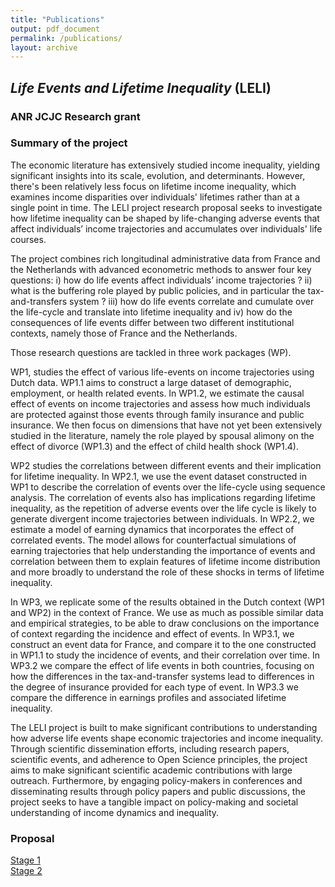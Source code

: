 ```yaml
---
title: "Publications"
output: pdf_document
permalink: /publications/
layout: archive
---
```



## *Life Events and Lifetime Inequality* (LELI)

### ANR JCJC Research grant

### Summary of the project 
The economic literature has extensively studied income inequality, yielding significant insights into its scale, evolution, and determinants. However, there's been relatively less focus on lifetime income inequality, which examines income disparities over individuals' lifetimes rather than at a single point in time. The LELI project research proposal seeks to investigate how lifetime inequality can be shaped by life-changing adverse events that affect individuals’ income trajectories and accumulates over individuals' life courses.

The project combines rich longitudinal administrative data from France and the Netherlands with advanced econometric methods to answer four key questions: i) how do life events affect individuals’ income trajectories ? ii) what is the buffering role played by public policies, and in particular the tax-and-transfers system ? iii)  how do life events correlate and cumulate over the life-cycle and translate into lifetime inequality and iv) how do the consequences of life events differ between two different institutional contexts, namely those of France and the Netherlands.

Those research questions are tackled in three work packages (WP). 

WP1, studies the effect of various life-events on income trajectories using Dutch data. WP1.1 aims to construct a large dataset of demographic, employment, or health related events. In WP1.2, we estimate the causal effect of events on income trajectories and assess how much individuals are protected against those events through family insurance and public insurance. We then focus on dimensions that have not yet been extensively studied in the literature, namely the role played by spousal alimony on the effect of divorce (WP1.3) and the effect of child health shock (WP1.4).

WP2 studies the correlations between different events and their implication for lifetime inequality. In WP2.1, we use the event dataset constructed in WP1 to describe the correlation of events over the life-cycle using sequence analysis. The correlation of events also has implications regarding lifetime inequality, as the repetition of adverse events over the life cycle is likely to generate divergent income trajectories between individuals. In WP2.2, we estimate a model of earning dynamics that incorporates the effect of correlated events. The model allows for counterfactual simulations of earning trajectories that help understanding the importance of events and correlation between them to explain features of lifetime income distribution and more broadly to understand the role of these shocks in terms of lifetime inequality. 

In WP3, we replicate some of the results obtained in the Dutch context (WP1 and WP2) in the context of France. We use as much as possible similar data and empirical strategies, to be able to draw conclusions on the importance of context regarding the incidence and effect of events. In WP3.1, we construct an event data for France, and compare it to the one constructed in WP1.1 to study the incidence of events, and their correlation over time. In WP3.2 we compare the effect of life events in both countries, focusing on how the differences in the tax-and-transfer systems lead to differences in the degree of insurance provided for each type of event. In WP3.3 we compare the difference in earnings profiles and associated lifetime inequality.

The LELI project is built to make significant contributions to understanding how adverse life events shape economic trajectories and income inequality. Through scientific dissemination efforts, including research papers, scientific events, and adherence to Open Science principles, the project aims to make significant scientific academic contributions with large outreach. Furthermore, by engaging policy-makers in conferences and disseminating results through policy papers and public discussions, the project seeks to have a tangible impact on policy-making and societal understanding of income dynamics and inequality.

### Proposal
[Stage 1](http://simonrabate.github.io/files/LELI_JCJC2024_preproposal.pdf)  
[Stage 2](http://simonrabate.github.io/files/LELI_JCJC2024_full_proposal.pdf)

